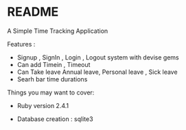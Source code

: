 # README

A Simple Time Tracking Application

Features :

* Signup , SignIn , Login , Logout system with devise gems
* Can add Timein , Timeout 
* Can Take leave  Annual leave, Personal leave , Sick leave
* Searh bar time durations

Things you may want to cover:

* Ruby version 2.4.1

* Database creation : sqlite3

